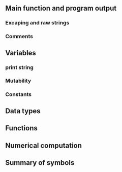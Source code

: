 ## Main function and program output
### Excaping and raw strings
### Comments
## Variables
### print string
### Mutability
### Constants

## Data types
## Functions
## Numerical computation
## Summary of symbols

